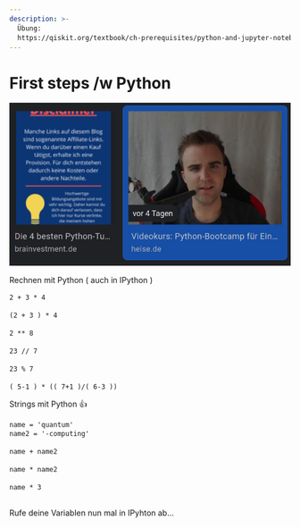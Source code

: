 ```yaml
---
description: >-
  Übung:
  https://qiskit.org/textbook/ch-prerequisites/python-and-jupyter-notebooks.html
---
```


# First steps /w Python

![](<../../../.gitbook/assets/grafik (3) (1) (1).png>)

Rechnen mit Python ( auch in IPython )

```
2 + 3 * 4

(2 + 3 ) * 4

2 ** 8

23 // 7

23 % 7

( 5-1 ) * (( 7+1 )/( 6-3 )) 

```

Strings mit Python :thumbsup:



```
name = 'quantum'
name2 = '-computing'

name + name2

name * name2

name * 3


```

Rufe deine Variablen nun mal in IPyhton ab...
